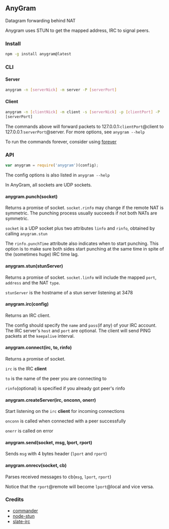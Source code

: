 AnyGram
------

Datagram forwarding behind NAT

Anygram uses STUN to get the mapped address, IRC to signal peers.


### Install
```bash
npm -g install anygram@latest
```


### CLI

#### Server
```bash
anygram -n [serverNick] -m server -P [serverPort]
```

#### Client
```bash
anygram -n [clientNick] -m client -s [serverNick] -p [clientPort] -P 
[serverPort]
```

The commands above will forward packets to 127.0.0.1:`clientPort`@client 
to 127.0.0.1:`serverPort`@server. For more options, see `anygram --help`

To run the commands forever, consider using 
[forever](https://github.com/foreverjs/forever)


### API

```js
var anygram = require('anygram')(config);
```

The config options is also listed in `anygram --help`

In AnyGram, all sockets are UDP sockets.

#### anygram.punch(socket)

Returns a promise of socket. `socket.rinfo` may change if the remote NAT 
is symmetric. The punching process usually succeeds if not both NATs are 
symmetric.

`socket` is a UDP socket plus two attributes `linfo` and `rinfo`, 
obtained by calling `anygram.stun`

The `rinfo.punchTime` attribute also indicates when to start punching. 
This option is to make sure both sides start punching at the same time 
in spite of 
the (sometimes huge) IRC time lag.

#### anygram.stun(stunServer)

Returns a promise of socket. `socket.linfo` will include the mapped 
`port`, `address` and the NAT `type`.

`stunServer` is the hostname of a stun server listening at 3478

#### anygram.irc(config)

Returns an IRC client.

The config should specify the `name` and `pass`(if any) of your IRC 
account. The IRC server's `host` and `port` are optional. The client 
will send PING packets at the `keepalive` interval.

#### anygram.connect(irc, to, rinfo)

Returns a promise of socket.

`irc` is the IRC **client**

`to` is the name of the peer you are connecting to

`rinfo`(optional) is specified if you already got peer's rinfo

#### anygram.createServer(irc, onconn, onerr)

Start listening on the `irc` **client** for incoming connections

`onconn` is called when connected with a peer successfully

`onerr` is called on error

#### anygram.send(socket, msg, lport, rport)

Sends `msg` with 4 bytes header (`lport` and `rport`)

#### anygram.onrecv(socket, cb)

Parses received messages to cb(`msg`, `lport`, `rport`)

Notice that the `rport`@remote will become `lport`@local and vice versa.


### Credits

* [commander](https://github.com/tj/commander.js)
* [node-stun](https://github.com/enobufs/stun)
* [slate-irc](https://github.com/slate/slate-irc)
